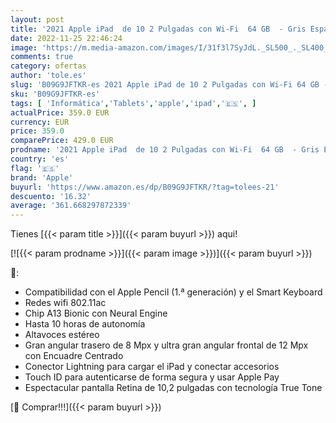 ```yaml
---
layout: post
title: '2021 Apple iPad  de 10 2 Pulgadas con Wi-Fi  64 GB  - Gris Espacial  9.ª generación '
date: 2022-11-25 22:46:24
image: 'https://m.media-amazon.com/images/I/31f3l7SyJdL._SL500_._SL400_.jpg'
comments: true
category: ofertas
author: 'tole.es'
slug: 'B09G9JFTKR-es 2021 Apple iPad de 10 2 Pulgadas con Wi-Fi 64 GB - Gris...'
sku: 'B09G9JFTKR-es'
tags: [ 'Informática','Tablets','apple','ipad','🇪🇸', ]
actualPrice: 359.0 EUR
currency: EUR
price: 359.0
comparePrice: 429.0 EUR
prodname: '2021 Apple iPad  de 10 2 Pulgadas con Wi-Fi  64 GB  - Gris Espacial  9.ª generación '
country: 'es'
flag: '🇪🇸'
brand: 'Apple'
buyurl: 'https://www.amazon.es/dp/B09G9JFTKR/?tag=tolees-21'
descuento: '16.32'
average: '361.668297872339'
---
```


Tienes [{{< param title >}}]({{< param buyurl >}}) aqui!

[![{{< param prodname >}}]({{< param image >}})]({{< param buyurl >}})

🔎:

- Compatibilidad con el Apple Pencil (1.ª generación) y el Smart Keyboard
- Redes wifi 802.11ac
- Chip A13 Bionic con Neural Engine
- Hasta 10 horas de autonomía
- Altavoces estéreo
- Gran angular trasero de 8 Mpx y ultra gran angular frontal de 12 Mpx con Encuadre Centrado
- Conector Lightning para cargar el iPad y conectar accesorios
- Touch ID para autenticarse de forma segura y usar Apple Pay
- Espectacular pantalla Retina de 10,2 pulgadas con tecnología True Tone

[🛒 Comprar!!!]({{< param buyurl >}})
